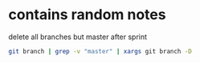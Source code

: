 # contains random notes

delete all branches but master after sprint

```bash
git branch | grep -v "master" | xargs git branch -D 
```
